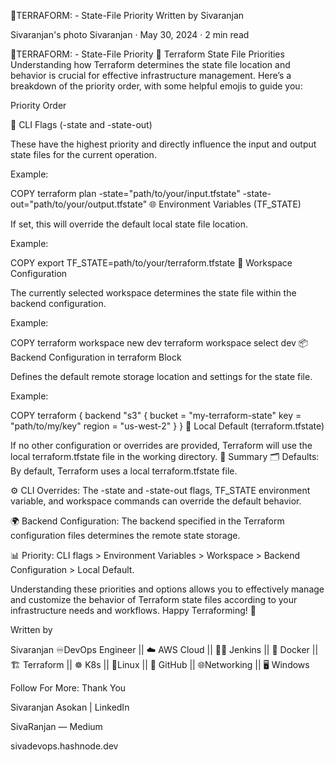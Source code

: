 🚀TERRAFORM: - State-File Priority
Written by Sivaranjan

Sivaranjan's photo
Sivaranjan
·
May 30, 2024
·
2 min read

🚀TERRAFORM: - State-File Priority
🌟 Terraform State File Priorities
Understanding how Terraform determines the state file location and behavior is crucial for effective infrastructure management. Here’s a breakdown of the priority order, with some helpful emojis to guide you:

Priority Order


🚩 CLI Flags (-state and -state-out)

These have the highest priority and directly influence the input and output state files for the current operation.

Example:


COPY
  terraform plan -state="path/to/your/input.tfstate" -state-out="path/to/your/output.tfstate"
🌐 Environment Variables (TF_STATE)

If set, this will override the default local state file location.

Example:


COPY
  export TF_STATE=path/to/your/terraform.tfstate
🔧 Workspace Configuration

The currently selected workspace determines the state file within the backend configuration.

Example:


COPY
  terraform workspace new dev
  terraform workspace select dev
📦 Backend Configuration in terraform Block

Defines the default remote storage location and settings for the state file.

Example:


COPY
  terraform {
    backend "s3" {
      bucket = "my-terraform-state"
      key    = "path/to/my/key"
      region = "us-west-2"
    }
  }
📁 Local Default (terraform.tfstate)

If no other configuration or overrides are provided, Terraform will use the local terraform.tfstate file in the working directory.
📝 Summary
🗂️ Defaults: By default, Terraform uses a local terraform.tfstate file.

⚙️ CLI Overrides: The -state and -state-out flags, TF_STATE environment variable, and workspace commands can override the default behavior.

🌍 Backend Configuration: The backend specified in the Terraform configuration files determines the remote state storage.

📊 Priority: CLI flags > Environment Variables > Workspace > Backend Configuration > Local Default.

Understanding these priorities and options allows you to effectively manage and customize the behavior of Terraform state files according to your infrastructure needs and workflows. Happy Terraforming! 🌱

Written by


Sivaranjan
♾️DevOps Engineer || ☁️ AWS Cloud || 🤵🏻 Jenkins || 🐳 Docker || 🏗️ Terraform || ☸️ K8s || 🐧Linux || 🐙 GitHub || 🌐Networking || 🖥️ Windows

Follow For More: Thank You


Sivaranjan Asokan | LinkedIn



SivaRanjan — Medium



sivadevops.hashnode.dev
